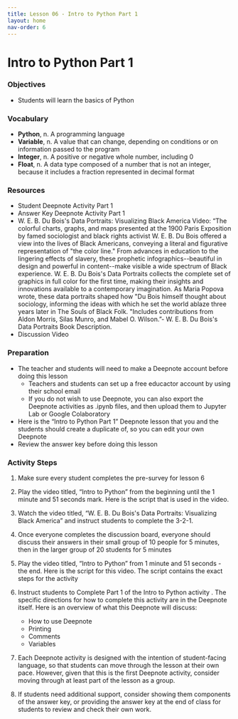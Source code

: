```yaml
---
title: Lesson 06 - Intro to Python Part 1 
layout: home
nav-order: 6
---
```


# Intro to Python Part 1

### Objectives
- Students will learn the basics of Python

### Vocabulary
- **Python**, n. A programming language
- **Variable**, n. A value that can change, depending on conditions or on information passed to the program
- **Integer**, n. A positive or negative whole number, including 0
- **Float**, n. A data type composed of a number that is not an integer, because it includes a fraction represented in decimal format

### Resources
- Student Deepnote Activity Part 1
- Answer Key Deepnote Activity Part 1
- W. E. B. Du Bois's Data Portraits: Visualizing Black America Video: “The colorful charts, graphs, and maps presented at the 1900 Paris Exposition by famed sociologist and black rights activist W. E. B. Du Bois offered a view into the lives of Black Americans, conveying a literal and figurative representation of "the color line." From advances in education to the lingering effects of slavery, these prophetic infographics--beautiful in design and powerful in content--make visible a wide spectrum of Black experience. W. E. B. Du Bois's Data Portraits collects the complete set of graphics in full color for the first time, making their insights and innovations available to a contemporary imagination. As Maria Popova wrote, these data portraits shaped how "Du Bois himself thought about sociology, informing the ideas with which he set the world ablaze three years later in The Souls of Black Folk. "Includes contributions from Aldon Morris, Silas Munro, and Mabel O. Wilson.”- W. E. B. Du Bois's Data Portraits Book Description.
- Discussion Video

### Preparation
- The teacher and students will need to make a Deepnote account before doing this lesson
    - Teachers and students can set up a free educactor account by using their school email
    - If you do not wish to use Deepnote, you can also export the Deepnote activities as .ipynb files, and then upload them to Jupyter Lab or Google Colaboratory
- Here is the “Intro to Python Part 1” Deepnote lesson that you and the students should create a duplicate of, so you can edit your own Deepnote
- Review the answer key before doing this lesson


### Activity Steps
1. Make sure every student completes the pre-survey for lesson 6 
2. Play the video titled, “Intro to Python” from the beginning until the 1 minute and 51 seconds mark. Here is the script that is used in the video.
3. Watch the video titled, “W. E. B. Du Bois's Data Portraits: Visualizing Black America” and instruct students to complete the 3-2-1.
4. Once everyone completes the discussion board, everyone should discuss their answers in their small group of 10 people for 5 minutes, then in the larger group of 20 students for 5 minutes
5. Play the video titled,  “Intro to Python” from 1 minute and 51 seconds - the end. Here is the script for this video. The script contains the exact steps for the activity
6. Instruct students to Complete Part 1 of the Intro to Python activity . The specific directions for how to complete this activity are in the Deepnote itself. Here is an overview of what this Deepnote will discuss: 
    - How to use Deepnote
    - Printing
    - Comments
    - Variables 

7. Each Deepnote activity is designed with the intention of student-facing language, so that students can move through the lesson at their own pace. However, given that this is the first Deepnote activity, consider moving through at least part of the lesson as a group. 
8. If students need additional support, consider showing them components of the answer key, or providing the answer key at the end of class for students to review and check their own work.